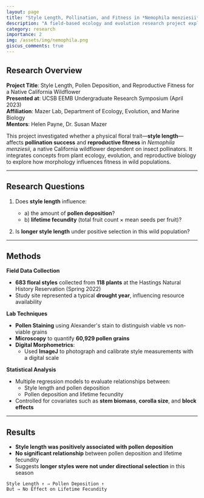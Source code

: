 ```yaml
---
layout: page
title: "Style Length, Pollination, and Fitness in *Nemophila menziesii*"
description: "A field-based ecology and evolution research project exploring plant reproductive traits, presented at the UCSB EEMB Undergraduate Research Symposium."
category: research
importance: 2
img: /assets/img/nemophila.png
giscus_comments: true
---
```


## Research Overview

**Project Title**: Style Length, Pollen Deposition, and Reproductive Fitness for a Native California Wildflower  
**Presented at**: UCSB EEMB Undergraduate Research Symposium (April 2023)  
**Affiliation**: Mazer Lab, Department of Ecology, Evolution, and Marine Biology  
**Mentors**: Helen Payne, Dr. Susan Mazer

This project investigated whether a physical floral trait—**style length**—affects **pollination success** and **reproductive fitness** in _Nemophila menziesii_, a native California wildflower dependent on insect pollinators. It integrates concepts from plant ecology, evolution, and reproductive biology to explore how morphology influences fitness in wild populations.

---

## Research Questions

1. Does **style length** influence:

   - a) the amount of **pollen deposition**?
   - b) **lifetime fecundity** (total fruit count × mean seeds per fruit)?

2. Is **longer style length** under positive selection in this wild population?

---

## Methods

**Field Data Collection**

- **683 floral styles** collected from **118 plants** at the Hastings Natural History Reservation (Spring 2022)
- Study site represented a typical **drought year**, influencing resource availability

**Lab Techniques**

- **Pollen Staining** using Alexander's stain to distinguish viable vs non-viable grains
- **Microscopy** to quantify **60,929 pollen grains**
- **Digital Morphometrics**:
  - Used **ImageJ** to photograph and calibrate style measurements with a digital scale

**Statistical Analysis**

- Multiple regression models to evaluate relationships between:
  - Style length and pollen deposition
  - Pollen deposition and lifetime fecundity
- Controlled for covariates such as **stem biomass**, **corolla size**, and **block effects**

---

## Results

- **Style length was positively associated with pollen deposition**
- **No significant relationship** between pollen deposition and lifetime fecundity
- Suggests **longer styles were not under directional selection** in this season

```text
Style Length ↑ ⇒ Pollen Deposition ↑
But ⇒ No Effect on Lifetime Fecundity
```
